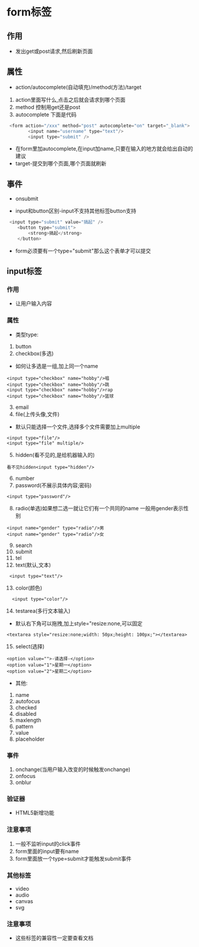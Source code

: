 # form标签
## 作用
* 发出get或post请求,然后刷新页面
## 属性
* action/autocomplete(自动填充)/method(方法)/target
1. action里面写什么,点击之后就会请求到哪个页面
2. method 控制用get还是post
3. autocomplete
下面是代码
```javascript
 <form action="/xxx" method="post" autocomplete="on" target="_blank">
        <input name="username" type="text"/>
        <input type="submit" />
```
* 在form里加autocomplete,在input加name,只要在输入的地方就会给出自动的建议
* target-提交到哪个页面,哪个页面就刷新
## 事件
* onsubmit

* input和button区别-input不支持其他标签button支持
```javascript
 <input type="submit" value="搞起" />
    <button type="submit">
        <strong>搞起</strong>
    </button>
```
* form必须要有一个type="submit"那么这个表单才可以提交
## input标签
### 作用
* 让用户输入内容
### 属性
* 类型type:
1. button
2. checkbox(多选)
* 如何让多选是一组,加上同一个name
```
<input type="checkbox" name="hobby"/>唱
<input type="checkbox" name="hobby"/>跳
<input type="checkbox" name="hobby"/>rap
<input type="checkbox" name="hobby"/>篮球
```
3. email
4. file(上传头像,文件)
* 默认只能选择一个文件,选择多个文件需要加上multiple
```
<input type="file"/>
<input type="file" multiple/>
```
5. hidden(看不见的,是给机器输入的)
```
看不见hidden<input type="hidden"/>
```
6. number
7. password(不展示具体内容;密码)
```
<input type="password"/>
```
8. radio(单选)如果想二选一就让它们有一个共同的name
一般用gender表示性别
```
<input name="gender" type="radio"/>男
<input name="gender" type="radio"/>女
```
9.  search
10.  submit
11.  tel
12.  text(默认,文本)
```
 <input type="text"/>
```
13. color(颜色)
```
  <input type="color"/>
```
14. testarea(多行文本输入)
* 默认右下角可以拖拽,加上style="resize:none,可以固定
```
<textarea style="resize:none;width: 50px;height: 100px;"></textarea>
```
15. select(选择)
```
<option value="">-请选择-</option>
<option value="1">星期一</option>
<option value="2">星期二</option>
```
* 其他:
1. name
2. autofocus
3. checked
4. disabled
5. maxlength
6. pattern
7. value
8. placeholder
### 事件
1. onchange(当用户输入改变的时候触发onchange)
2. onfocus
3. onblur
### 验证器
* HTML5新增功能

### 注意事项
1. 一般不监听input的click事件
2. form里面的input要有name
3. form里面放一个type=submit才能触发submit事件

### 其他标签
* video
* audio
* canvas
* svg

### 注意事项
* 这些标签的兼容性一定要查看文档

